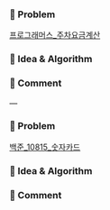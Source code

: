 ### 📕 Problem

[프로그래머스_주차요금계산](https://school.programmers.co.kr/learn/courses/30/lessons/92341)  

### 📗 Idea & Algorithm



### 📘 Comment




—

### 📕 Problem

[백준_10815_숫자카드](https://www.acmicpc.net/problem/10815)

### 📗 Idea & Algorithm



### 📘 Comment


